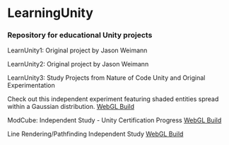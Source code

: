 # LearningUnity
### Repository for educational Unity projects



LearnUnity1: Original project by Jason Weimann

LearnUnity2: Original project by Jason Weimann

LearnUnity3: Study Projects from Nature of Code Unity and Original Experimentation

Check out this independent experiment featuring shaded entities spread within a Gaussian distribution.
[WebGL Build](https://mcdonaldduncan.github.io/LearningUnity/LearnUnity3/Builds/index.html)

ModCube: Independent Study - Unity Certification Progress
[WebGL Build](https://mcdonaldduncan.github.io/LearningUnity/ModCube/WebGL%20Builds/index.html)

Line Rendering/Pathfinding Independent Study
[WebGL Build](https://mcdonaldduncan.github.io/LearningUnity/LearnUnity3/Builds/AltBuild/index.html)

